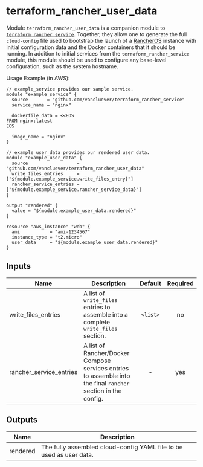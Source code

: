 # terraform_rancher_user_data

Module `terraform_rancher_user_data` is a companion module to
[`terraform_rancher_service`][1]. Together, they allow one to generate the
full `cloud-config` file used to bootstrap the launch of a [RancherOS][2]
instance with initial configuration data and the Docker containers that it
should be running. In addition to initial services from the
`terraform_rancher_service` module, this module should be used to configure
any base-level configuration, such as the system hostname.

[1]: https://github.com/vancluever/terraform_rancher_service
[2]: http://rancher.com/rancher-os/


Usage Example (in AWS):

    // example_service provides our sample service.
    module "example_service" {
      source       = "github.com/vancluever/terraform_rancher_service"
      service_name = "nginx"

      dockerfile_data = <<EOS
    FROM nginx:latest
    EOS

      image_name = "nginx"
    }

    // example_user_data provides our rendered user data.
    module "example_user_data" {
      source                  = "github.com/vancluever/terraform_rancher_user_data"
      write_files_entries     = ["${module.example_service.write_files_entry}"]
      rancher_service_entries = ["${module.example_service.rancher_service_data}"]
    }

    output "rendered" {
      value = "${module.example_user_data.rendered}"
    }

    resource "aws_instance" "web" {
      ami           = "ami-1234567"
      instance_type = "t2.micro"
      user_data     = "${module.example_user_data.rendered}"
    }



## Inputs

| Name | Description | Default | Required |
|------|-------------|:-----:|:-----:|
| write_files_entries | A list of `write_files` entries to assemble into a complete `write_files` section. | `<list>` | no |
| rancher_service_entries | A list of Rancher/Docker Compose services entries to assemble into the final `rancher` section in the config. | - | yes |

## Outputs

| Name | Description |
|------|-------------|
| rendered | The fully assembled cloud-config YAML file to be used as user data. |

